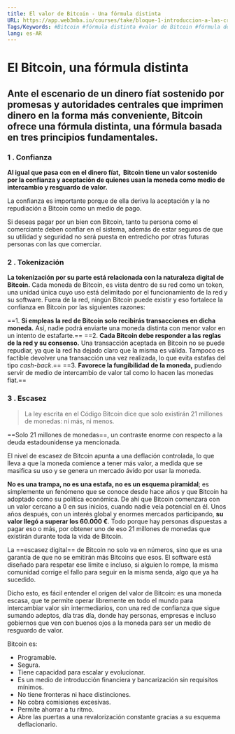 ```yaml
---
title: El valor de Bitcoin - Una fórmula distinta
URL: https://app.web3mba.io/courses/take/bloque-1-introduccion-a-las-criptomonedas/texts/35458397-u1-3-5-el-valor-de-bitcoin-una-formula-distinta
Tags/Keywords: #Bitcoin #fórmula distinta #valor de Bitcoin #fórmula del bitcoin
lang: es-AR
---
```

# El Bitcoin, una fórmula distinta
## Ante el escenario de un dinero fíat sostenido por promesas y autoridades centrales que imprimen dinero en la forma más conveniente, Bitcoin ofrece una fórmula distinta, una fórmula basada en tres principios fundamentales.

### 1 . Confianza
**Al igual que pasa con en el dinero fíat,  Bitcoin tiene un valor sostenido por la confianza y aceptación de quienes usan la moneda como medio de intercambio y resguardo de valor.**   
  
La confianza es importante porque de ella deriva la aceptación y la no repudiación a Bitcoin como un medio de pago.  
  
Si deseas pagar por un bien con Bitcoin, tanto tu persona como el comerciante deben confiar en el sistema, además de estar seguros de que su utilidad y seguridad no será puesta en entredicho por otras futuras personas con las que comerciar.

### 2 . Tokenización
**La tokenización por su parte está relacionada con la naturaleza digital de Bitcoin.** Cada moneda de Bitcoin, es vista dentro de su red como un token, una unidad única cuyo uso está delimitado por el funcionamiento de la red y su software. Fuera de la red, ningún Bitcoin puede existir y eso fortalece la confianza en Bitcoin por las siguientes razones:  

==1.  **Si empleas la red de Bitcoin solo recibirás transacciones en dicha moneda.** Así, nadie podrá enviarte una moneda distinta con menor valor en un intento de estafarte.==
==2.  **Cada Bitcoin debe responder a las reglas de la red y su consenso.** Una transacción aceptada en Bitcoin no se puede repudiar, ya que la red ha dejado claro que la misma es válida. Tampoco es factible devolver una transacción una vez realizada, lo que evita estafas del tipo _cash-back_.==
==3.  **Favorece la fungibilidad de la moneda,** pudiendo servir de medio de intercambio de valor tal como lo hacen las monedas fíat.==

### 3 . Escasez
> La ley escrita en el Código Bitcoin dice que solo existirán 21 millones de monedas: ni más, ni menos.

==Solo 21 millones de monedas==, un contraste enorme con respecto a la deuda estadounidense ya mencionada. 

El nivel de escasez de Bitcoin apunta a una deflación controlada, lo que lleva a que la moneda comience a tener más valor, a medida que se masifica su uso y se genera un mercado ávido por usar la moneda. 

**No es una trampa, no es una estafa, no es un esquema piramidal**; es simplemente un fenómeno que se conoce desde hace años y que Bitcoin ha adoptado como su política económica. De ahí que Bitcoin comenzara con un valor cercano a 0 en sus inicios, cuando nadie veía potencial en él. Unos años después, con un interés global y enormes mercados participando, **su valor llegó a superar los 60.000 €**. Todo porque hay personas dispuestas a pagar eso o más, por obtener uno de eso 21 millones de monedas que existirán durante toda la vida de Bitcoin. 

La ==escasez digital== de Bitcoin no solo va en números, sino que es una garantía de que no se emitirán más Bitcoins que esos. El software está diseñado para respetar ese límite e incluso, si alguien lo rompe, la misma comunidad corrige el fallo para seguir en la misma senda, algo que ya ha sucedido. 

Dicho esto, es fácil entender el origen del valor de Bitcoin: es una moneda escasa, que te permite operar libremente en todo el mundo para intercambiar valor sin intermediarios, con una red de confianza que sigue sumando adeptos, día tras día, donde hay personas, empresas e incluso gobiernos que ven con buenos ojos a la moneda para ser un medio de resguardo de valor.

Bitcoin es:
- Programable.
- Segura.
- Tiene capacidad para escalar y evolucionar.
- Es un medio de introducción financiera y bancarización sin requisitos mínimos.
- No tiene fronteras ni hace distinciones.
- No cobra comisiones excesivas.
- Permite ahorrar a tu ritmo.
- Abre las puertas a una revalorización constante gracias a su esquema deflacionario.